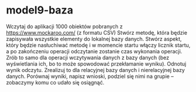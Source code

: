 # model9-baza
Wczytaj do aplikacji 1000 obiektów pobranych z https://www.mockaroo.com/ (z formatu CSV)
Stwórz metodę, która będzie zapisywała wszystkie elementy do lokalnej bazy danych.
Stwórz aspekt, który będzie nasłuchiwać metodę i w momencie startu włączy licznik startu, 
a po zakończeniu operacji odczytanie zostanie czas wykonania operacji.
Zrób to samo dla operacji wczytywania danych z bazy danych (bez wyświetlania ich,
 bo to może spowodować przekłamanie wyniku). Odnotuj wynik odczytu.
Zrealizuj to dla relacyjnej bazy danych i nierelacyjnej bazy danych. 
Porównaj wyniki, napisz wnioski, podziel się nimi na grupie – zobaczymy komu co udało się osiągnąć.
